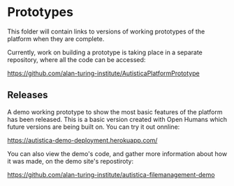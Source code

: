 # Prototypes

This folder will contain links to versions of working prototypes of the platform when they are complete. 

Currently, work on building a prototype is taking place in a separate repository, where all the code can be accessed: 

https://github.com/alan-turing-institute/AutisticaPlatformPrototype

## Releases

A demo working prototype to show the most basic features of the platform has been released. This is a basic version created with Open Humans which future versions are being built on. You can try it out onnline:

https://autistica-demo-deployment.herokuapp.com/

You can also view the demo's code, and gather more information about how it was made, on the demo site's repostiroty: 

https://github.com/alan-turing-institute/autistica-filemanagement-demo
